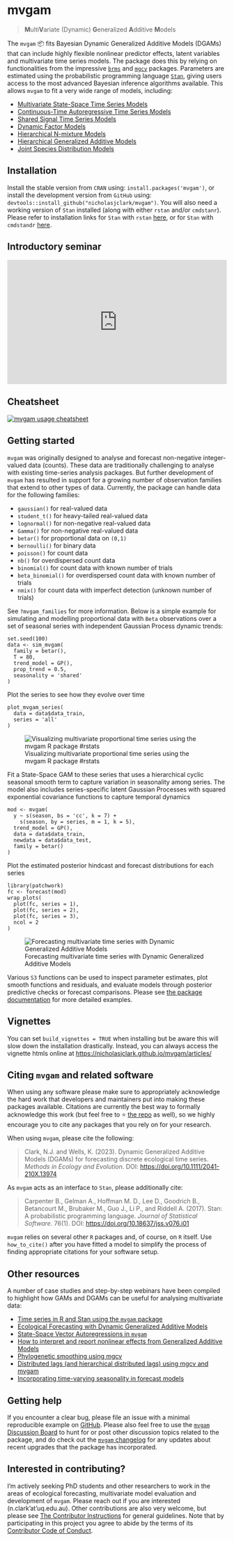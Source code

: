 # mvgam

> **M**ulti**V**ariate (Dynamic) **G**eneralized **A**dditive **M**odels

The `mvgam` 📦 fits Bayesian Dynamic Generalized Additive Models (DGAMs)
that can include highly flexible nonlinear predictor effects, latent
variables and multivariate time series models. The package does this by
relying on functionalities from the impressive
<a href="https://paulbuerkner.com/brms/"
target="_blank"><code>brms</code></a> and
<a href="https://cran.r-project.org/package=mgcv"
target="_blank"><code>mgcv</code></a> packages. Parameters are estimated
using the probabilistic programming language
[`Stan`](https://mc-stan.org/), giving users access to the most advanced
Bayesian inference algorithms available. This allows `mvgam` to fit a
very wide range of models, including:

-   <a
    href="https://nicholasjclark.github.io/mvgam/articles/trend_formulas.html"
    target="_blank">Multivariate State-Space Time Series Models</a>
-   <a
    href="https://nicholasjclark.github.io/mvgam/reference/RW.html#ref-examples"
    target="_blank">Continuous-Time Autoregressive Time Series Models</a>
-   <a
    href="https://nicholasjclark.github.io/mvgam/articles/shared_states.html"
    target="_blank">Shared Signal Time Series Models</a>
-   <a
    href="https://nicholasjclark.github.io/mvgam/reference/lv_correlations.html"
    target="_blank">Dynamic Factor Models</a>
-   <a href="https://nicholasjclark.github.io/mvgam/articles/nmixtures.html"
    target="_blank">Hierarchical N-mixture Models</a>
-   <a href="https://www.youtube.com/watch?v=2POK_FVwCHk"
    target="_blank">Hierarchical Generalized Additive Models</a>
-   <a href="https://nicholasjclark.github.io/mvgam/reference/jsdgam.html"
    target="_blank">Joint Species Distribution Models</a>

## Installation

Install the stable version from `CRAN` using:
`install.packages('mvgam')`, or install the development version from
`GitHub` using: `devtools::install_github("nicholasjclark/mvgam")`. You
will also need a working version of `Stan` installed (along with either
`rstan` and/or `cmdstanr`). Please refer to installation links for
`Stan` with `rstan` <a href="https://mc-stan.org/users/interfaces/rstan"
target="_blank">here</a>, or for `Stan` with `cmdstandr`
<a href="https://mc-stan.org/cmdstanr/" target="_blank">here</a>.

## Introductory seminar

<center>

<iframe style="aspect-ratio: 16 / 9; width: 100% !important;" src="https://www.youtube.com/embed/0zZopLlomsQ?si=fWBVTPRDMi9TXcIy" data-external="1" title="YouTube video player" frameborder="0" allow="accelerometer; autoplay; clipboard-write; encrypted-media; gyroscope; picture-in-picture; web-share" referrerpolicy="strict-origin-when-cross-origin" allowfullscreen>
</iframe>
</center>

## Cheatsheet

[![`mvgam` usage
cheatsheet](https://github.com/nicholasjclark/mvgam/raw/master/misc/mvgam_cheatsheet.png)](https://github.com/nicholasjclark/mvgam/raw/master/misc/mvgam_cheatsheet.pdf)

## Getting started

`mvgam` was originally designed to analyse and forecast non-negative
integer-valued data (counts). These data are traditionally challenging
to analyse with existing time-series analysis packages. But further
development of `mvgam` has resulted in support for a growing number of
observation families that extend to other types of data. Currently, the
package can handle data for the following families:

-   `gaussian()` for real-valued data
-   `student_t()` for heavy-tailed real-valued data
-   `lognormal()` for non-negative real-valued data
-   `Gamma()` for non-negative real-valued data
-   `betar()` for proportional data on `(0,1)`
-   `bernoulli()` for binary data
-   `poisson()` for count data
-   `nb()` for overdispersed count data
-   `binomial()` for count data with known number of trials
-   `beta_binomial()` for overdispersed count data with known number of
    trials
-   `nmix()` for count data with imperfect detection (unknown number of
    trials)

See `?mvgam_families` for more information. Below is a simple example
for simulating and modelling proportional data with `Beta` observations
over a set of seasonal series with independent Gaussian Process dynamic
trends:

    set.seed(100)
    data <- sim_mvgam(
      family = betar(),
      T = 80,
      trend_model = GP(),
      prop_trend = 0.5, 
      seasonality = 'shared'
    )

Plot the series to see how they evolve over time

    plot_mvgam_series(
      data = data$data_train, 
      series = 'all'
    )

<figure>
<img src="man/figures/README-beta_sim-1.png"
alt="Visualizing multivariate proportional time series using the mvgam R package #rstats" />
<figcaption aria-hidden="true">Visualizing multivariate proportional
time series using the mvgam R package #rstats</figcaption>
</figure>

Fit a State-Space GAM to these series that uses a hierarchical cyclic
seasonal smooth term to capture variation in seasonality among series.
The model also includes series-specific latent Gaussian Processes with
squared exponential covariance functions to capture temporal dynamics

    mod <- mvgam(
      y ~ s(season, bs = 'cc', k = 7) +
        s(season, by = series, m = 1, k = 5),
      trend_model = GP(),
      data = data$data_train,
      newdata = data$data_test,
      family = betar()
    )

Plot the estimated posterior hindcast and forecast distributions for
each series

    library(patchwork)
    fc <- forecast(mod)
    wrap_plots(
      plot(fc, series = 1), 
      plot(fc, series = 2), 
      plot(fc, series = 3), 
      ncol = 2
    )

<figure>
<img src="man/figures/README-beta_fc-1.png"
alt="Forecasting multivariate time series with Dynamic Generalized Additive Models" />
<figcaption aria-hidden="true">Forecasting multivariate time series with
Dynamic Generalized Additive Models</figcaption>
</figure>

Various `S3` functions can be used to inspect parameter estimates, plot
smooth functions and residuals, and evaluate models through posterior
predictive checks or forecast comparisons. Please see [the package
documentation](https://nicholasjclark.github.io/mvgam/reference/index.html)
for more detailed examples.

## Vignettes

You can set `build_vignettes = TRUE` when installing but be aware this
will slow down the installation drastically. Instead, you can always
access the vignette htmls online at
<https://nicholasjclark.github.io/mvgam/articles/>

## Citing `mvgam` and related software

When using any software please make sure to appropriately acknowledge
the hard work that developers and maintainers put into making these
packages available. Citations are currently the best way to formally
acknowledge this work (but feel free to ⭐ [the
repo](https://github.com/nicholasjclark/mvgam) as well), so we highly
encourage you to cite any packages that you rely on for your research.

When using `mvgam`, please cite the following:

> Clark, N.J. and Wells, K. (2023). Dynamic Generalized Additive Models
> (DGAMs) for forecasting discrete ecological time series. *Methods in
> Ecology and Evolution*. DOI: <https://doi.org/10.1111/2041-210X.13974>

As `mvgam` acts as an interface to `Stan`, please additionally cite:

> Carpenter B., Gelman A., Hoffman M. D., Lee D., Goodrich B.,
> Betancourt M., Brubaker M., Guo J., Li P., and Riddell A. (2017).
> Stan: A probabilistic programming language. *Journal of Statistical
> Software*. 76(1). DOI: <https://doi.org/10.18637/jss.v076.i01>

`mvgam` relies on several other `R` packages and, of course, on `R`
itself. Use `how_to_cite()` after you have fitted a model to simplify
the process of finding appropriate citations for your software setup.

## Other resources

A number of case studies and step-by-step webinars have been compiled to
highlight how GAMs and DGAMs can be useful for analysing multivariate
data:

-   <a
    href="https://www.youtube.com/playlist?list=PLzFHNoUxkCvsFIg6zqogylUfPpaxau_a3"
    target="_blank">Time series in R and Stan using the <code>mvgam</code>
    package</a>
-   <a href="https://www.youtube.com/watch?v=0zZopLlomsQ"
    target="_blank">Ecological Forecasting with Dynamic Generalized Additive
    Models</a>
-   <a href="https://ecogambler.netlify.app/blog/vector-autoregressions/"
    target="_blank">State-Space Vector Autoregressions in
    <code>mvgam</code></a>
-   <a href="https://ecogambler.netlify.app/blog/interpreting-gams/"
    target="_blank">How to interpret and report nonlinear effects from
    Generalized Additive Models</a>
-   <a href="https://ecogambler.netlify.app/blog/phylogenetic-smooths-mgcv/"
    target="_blank">Phylogenetic smoothing using mgcv</a>
-   <a href="https://ecogambler.netlify.app/blog/distributed-lags-mgcv/"
    target="_blank">Distributed lags (and hierarchical distributed lags)
    using mgcv and mvgam</a>
-   <a href="https://ecogambler.netlify.app/blog/time-varying-seasonality/"
    target="_blank">Incorporating time-varying seasonality in forecast
    models</a>

## Getting help

If you encounter a clear bug, please file an issue with a minimal
reproducible example on
[GitHub](https://github.com/nicholasjclark/mvgam/issues). Please also
feel free to use the [`mvgam` Discussion
Board](https://github.com/nicholasjclark/mvgam/discussions) to hunt for
or post other discussion topics related to the package, and do check out
the [`mvgam`
changelog](https://nicholasjclark.github.io/mvgam/news/index.html) for
any updates about recent upgrades that the package has incorporated.

## Interested in contributing?

I’m actively seeking PhD students and other researchers to work in the
areas of ecological forecasting, multivariate model evaluation and
development of `mvgam`. Please reach out if you are interested
(n.clark’at’uq.edu.au). Other contributions are also very welcome, but
please see [The Contributor
Instructions](https://github.com/nicholasjclark/mvgam/blob/master/.github/CONTRIBUTING.md)
for general guidelines. Note that by participating in this project you
agree to abide by the terms of its [Contributor Code of
Conduct](https://dplyr.tidyverse.org/CODE_OF_CONDUCT).
